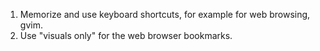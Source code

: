 1) Memorize and use keyboard shortcuts, for example for web browsing, gvim.
2) Use "visuals only" for the web browser bookmarks.
